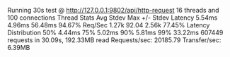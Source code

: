 Running 30s test @ http://127.0.0.1:9802/api/http-request
  16 threads and 100 connections
  Thread Stats   Avg      Stdev     Max   +/- Stdev
    Latency     5.54ms    4.96ms  56.48ms   94.67%
    Req/Sec     1.27k    92.04     2.56k    77.45%
  Latency Distribution
     50%    4.44ms
     75%    5.02ms
     90%    5.81ms
     99%   33.22ms
  607449 requests in 30.09s, 192.33MB read
Requests/sec:  20185.79
Transfer/sec:      6.39MB
